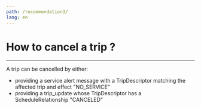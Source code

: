 ```yaml
---
path: /recommendation3/
lang: en
---
```

# How to cancel a trip ?
<hr>

A trip can be cancelled by either:

* providing a service alert message with a TripDescriptor matching the affected trip and effect "NO_SERVICE"
* providing a trip_update whose TripDescriptor has a ScheduleRelationship "CANCELED"